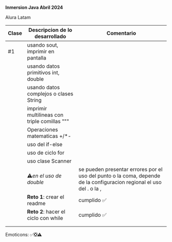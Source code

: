 **Inmersion Java Abril 2024**

Alura Latam

| Clase | Descripcion de lo desarrollado               | Comentario                                                                                                           |
|-------|----------------------------------------------|----------------------------------------------------------------------------------------------------------------------|
| #1    | usando sout, imprimir en pantalla            |                                                                                                                      |
|       | usando datos primitivos int, double          |                                                                                                                      |
|       | usando datos complejos o clases String       |                                                                                                                      |
|       | imprimir multilineas con triple comillas """ |                                                                                                                      |
|       | Operaciones matematicas +/*-                 |                                                                                                                      |
|       | uso del if-else                              |                                                                                                                      |
|       | uso de ciclo for                             |                                                                                                                      |
|       | uso clase Scanner                            |                                                                                                                      |
|       | ⚠️*en el uso de double*                        | se pueden presentar errores por el uso del punto o la coma, depende de la configuracion regional el uso del . o la , |
|       | **Reto 1**: crear el readme                      | cumplido ✅️                                                                                                            |
|       | **Reto 2**: hacer el ciclo con while             | cumplido ✅️                                                                                                                     |
|       |                                              |                                                                                                                      |
|       |                                              |                                                                                                                      |

Emoticons: ✅❎⚠️